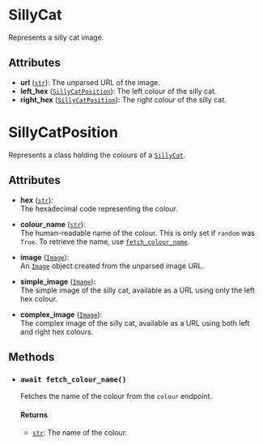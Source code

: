 # SillyCat
Represents a silly cat image.

## Attributes

- **url** ([`str`][str]):
    The unparsed URL of the image.
- **left_hex** ([`SillyCatPosition`](sillycat.md#sillycatposition)): 
    The left colour of the silly cat.
- **right_hex** ([`SillyCatPosition`](sillycat.md#sillycatposition)):
    The right colour of the silly cat.


# SillyCatPosition

Represents a class holding the colours of a [`SillyCat`](sillycat.md#sillycat).

## Attributes

- **hex** ([`str`][str]):  
    The hexadecimal code representing the colour.

- **colour_name** ([`str`][str]):  
    The human-readable name of the colour. This is only set if `random` was `True`. To retrieve the name, use [`fetch_colour_name`](sillycat.md#await-fetch_colour_name---str).

- **image** ([`Image`](image.md#image)):  
    An [`Image`](image.md#image) object created from the unparsed image URL.

- **simple_image** ([`Image`](image.md#image)):  
    The simple image of the silly cat, available as a URL using only the left hex colour.

- **complex_image** ([`Image`](image.md#image)):  
    The complex image of the silly cat, available as a URL using both left and right hex colours.

## Methods

- ### `await fetch_colour_name()`
    Fetches the name of the colour from the `colour` endpoint.

    #### Returns
    - [`str`][str]: The name of the colour.


[str]: https://docs.python.org/3/library/stdtypes.html#str  